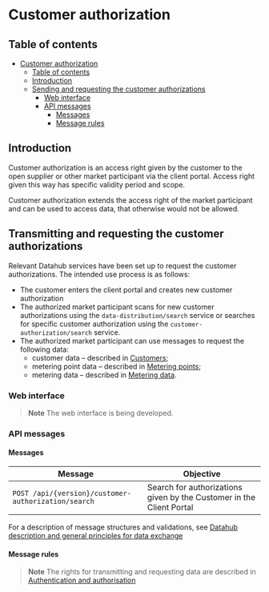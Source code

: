 # Customer authorization

## Table of contents

- [Customer authorization](#customer-authorization)
  - [Table of contents](#table-of-contents)
  - [Introduction](#introduction)
  - [Sending and requesting the customer authorizations](#sending-and-requesting-the-customer-authorizations)
    - [Web interface](#web-interface)
    - [API messages](#api-messages)
      - [Messages](#messages)
      - [Message rules](#message-rules)

## Introduction

Customer authorization is an access right given by the customer to the open supplier or other market participant via the client portal. Access right given this way has specific validity period and scope.

Customer authorization extends the access right of the market participant and can be used to access data, that otherwise would not be allowed.

## Transmitting and requesting the customer authorizations

Relevant Datahub services have been set up to request the customer authorizations. The intended use process is as follows:

- The customer enters the client portal and creates new customer authorization
- The authorized market participant scans for new customer authorizations using the `data-distribution/search` service or searches for specific customer authorization using the `customer-authorization/search` service.
- The authorized market participant can use messages to request the following data:
  - customer data – described in [Customers](04-customer-eic.md);
  - metering point data – described in [Metering points](05-metering-point.md);
  - metering data – described in [Metering data](12-metering-data.md).

### Web interface

> **Note**
> The web interface is being developed.

### API messages

#### Messages

| Message                                      | Objective                                                            |
|----------------------------------------------|----------------------------------------------------------------------|
| `POST /api/{version}/customer-authorization/search` | Search for authorizations given by the Customer in the Client Portal |

For a description of message structures and validations, see [Datahub description and general principles for data exchange](01-datahub-description-and-general-principles-for-data-exchange.md)

#### Message rules

> **Note**
> The rights for transmitting and requesting data are described in [Authentication and authorisation](03-authentication-and-authorisation.md)